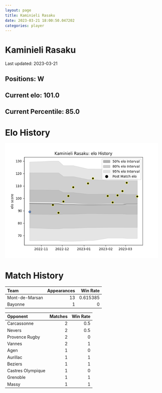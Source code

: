 ```yaml
---  
layout: page  
title: Kaminieli Rasaku  
date: 2023-03-21 18:00:50.047202  
categories: player  
---
```

# Kaminieli Rasaku


Last updated: 2023-03-21
## Positions: W

## Current elo: 101.0

## Current Percentile: 85.0

# Elo History


![elo history](history_KaminieliRasaku.png)
# Match History


| Team           |   Appearances |   Win Rate |
|:---------------|--------------:|-----------:|
| Mont-de-Marsan |            13 |   0.615385 |
| Bayonne        |             1 |   0        |

| Opponent          |   Matches |   Win Rate |
|:------------------|----------:|-----------:|
| Carcassonne       |         2 |        0.5 |
| Nevers            |         2 |        0.5 |
| Provence Rugby    |         2 |        0   |
| Vannes            |         2 |        1   |
| Agen              |         1 |        0   |
| Aurillac          |         1 |        1   |
| Beziers           |         1 |        1   |
| Castres Olympique |         1 |        0   |
| Grenoble          |         1 |        1   |
| Massy             |         1 |        1   |
